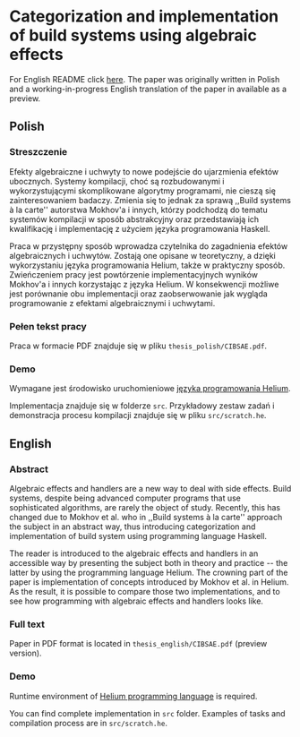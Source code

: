 # Categorization and implementation of build systems using algebraic effects

For English README click [here](#English). The paper was originally written in Polish and a working-in-progress English translation of the paper in available as a preview.

## Polish

### Streszczenie

Efekty algebraiczne i uchwyty to nowe podejście do ujarzmienia efektów ubocznych. Systemy kompilacji, choć są rozbudowanymi i wykorzystującymi skomplikowane algorytmy programami, nie cieszą się zainteresowaniem badaczy. Zmienia się to jednak za sprawą ,,Build systems à la carte'' autorstwa Mokhov'a i innych, którzy podchodzą do tematu systemów kompilacji w sposób abstrakcyjny oraz przedstawiają ich kwalifikację i implementację z użyciem języka programowania Haskell.

Praca w przystępny sposób wprowadza czytelnika do zagadnienia efektów algebraicznych i uchwytów. Zostają one opisane w teoretyczny, a dzięki wykorzystaniu języka programowania Helium, także w praktyczny sposób. Zwieńczeniem pracy jest powtórzenie implementacyjnych wyników Mokhov'a i innych korzystając z języka Helium. W konsekwencji możliwe jest porównanie obu implementacji oraz zaobserwowanie jak wygląda programowanie z efektami algebraicznymi i uchwytami.

### Pełen tekst pracy

Praca w formacie PDF znajduje się w pliku `thesis_polish/CIBSAE.pdf`.

### Demo

Wymagane jest środowisko uruchomieniowe [języka programowania Helium](https://bitbucket.org/pl-uwr/helium/src/master/).

Implementacja znajduje się w folderze `src`. Przykładowy zestaw zadań i demonstracja procesu kompilacji znajduje się w pliku `src/scratch.he`.

## English

### Abstract

Algebraic effects and handlers are a new way to deal with side effects. Build systems, despite being advanced computer programs that use sophisticated algorithms, are rarely the object of study. Recently, this has changed due to Mokhov et al. who in ,,Build systems à la carte'' approach the subject in an abstract way, thus introducing categorization and implementation of build system using programming language Haskell.

The reader is introduced to the algebraic effects and handlers in an accessible way by presenting the subject both in theory and practice -- the latter by using the programming language Helium. The crowning part of the paper is implementation of concepts introduced by Mokhov et al. in Helium. As the result, it is possible to compare those two implementations, and to see how programming with algebraic effects and handlers looks like.

### Full text

Paper in PDF format is located in `thesis_english/CIBSAE.pdf` (preview version).

### Demo

Runtime environment of [Helium programming language](https://bitbucket.org/pl-uwr/helium/src/master/) is required.

You can find complete implementation in `src` folder. Examples of tasks and compilation process are in `src/scratch.he`.

<!-- **[`^        back to top        ^`](#)** -->

